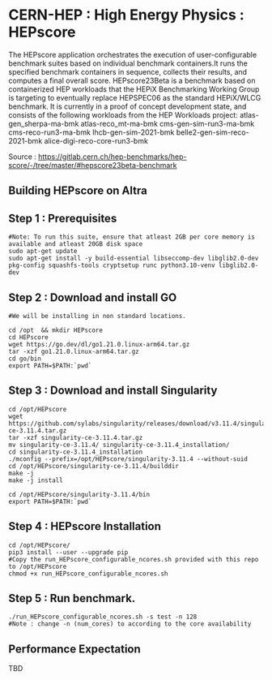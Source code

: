 # CERN-HEP : High Energy Physics : HEPscore
The HEPscore application orchestrates the execution of user-configurable benchmark suites based on individual benchmark containers.It runs the specified benchmark containers in sequence, collects their results, and computes a final overall score.
HEPscore23Beta is a benchmark based on containerized HEP workloads that the HEPiX Benchmarking Working Group is targeting to eventually replace HEPSPEC06 as the standard HEPiX/WLCG benchmark.  It is currently in a proof of concept development state, and consists of the following workloads from the HEP Workloads project:
atlas-gen_sherpa-ma-bmk
atlas-reco_mt-ma-bmk
cms-gen-sim-run3-ma-bmk
cms-reco-run3-ma-bmk
lhcb-gen-sim-2021-bmk
belle2-gen-sim-reco-2021-bmk
alice-digi-reco-core-run3-bmk

Source : https://gitlab.cern.ch/hep-benchmarks/hep-score/-/tree/master/#hepscore23beta-benchmark

## Building HEPscore on Altra

## Step 1 : Prerequisites
```
#Note: To run this suite, ensure that atleast 2GB per core memory is available and atleast 20GB disk space
sudo apt-get update
sudo apt-get install -y build-essential libseccomp-dev libglib2.0-dev pkg-config squashfs-tools cryptsetup runc python3.10-venv libglib2.0-dev
```

## Step 2 : Download and install GO
```
#We will be installing in non standard locations. 

cd /opt  && mkdir HEPscore
cd HEPscore
wget https://go.dev/dl/go1.21.0.linux-arm64.tar.gz
tar -xzf go1.21.0.linux-arm64.tar.gz
cd go/bin
export PATH=$PATH:`pwd`
```
## Step 3 : Download and install Singularity
```
cd /opt/HEPscore
wget https://github.com/sylabs/singularity/releases/download/v3.11.4/singularity-ce-3.11.4.tar.gz
tar -xzf singularity-ce-3.11.4.tar.gz
mv singularity-ce-3.11.4/ singularity-ce-3.11.4_installation/
cd singularity-ce-3.11.4_installation
./mconfig --prefix=/opt/HEPscore/singularity-3.11.4 --without-suid
cd /opt/HEPscore/singularity-ce-3.11.4/builddir
make -j
make -j install

cd /opt/HEPscore/singularity-3.11.4/bin
export PATH=$PATH:`pwd`
```

## Step 4 : HEPscore Installation
```
cd /opt/HEPscore/
pip3 install --user --upgrade pip
#Copy the run_HEPscore_configurable_ncores.sh provided with this repo to /opt/HEPscore
chmod +x run_HEPscore_configurable_ncores.sh
```

## Step 5 : Run benchmark.
```
./run_HEPscore_configurable_ncores.sh -s test -n 128
#Note : change -n (num_cores) to according to the core availability
```

## Performance Expectation
TBD
